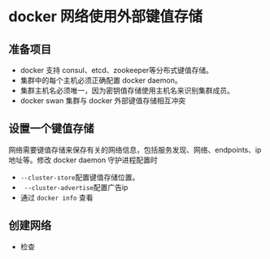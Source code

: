 # docker 网络使用外部键值存储
## 准备项目

- docker 支持 consul、etcd、zookeeper等分布式键值存储。
- 集群中的每个主机必须正确配置 docker daemon。
- 集群主机名必须唯一，因为密钥值存储使用主机名来识别集群成员。
- docker swan 集群与 docker 外部键值存储相互冲突

## 设置一个键值存储
网络需要键值存储来保存有关的网络信息，包括服务发现、网络、endpoints、ip地址等。修改 docker daemon 守护进程配置时

- ` --cluster-store `配置键值存储位置。
- ` --cluster-advertise`配置广告ip
- 通过 `docker info` 查看 

## 创建网络
- 检查 
